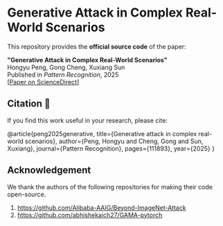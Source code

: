 # Generative Attack in Complex Real-World Scenarios

This repository provides the **official source code** of the paper:

**"Generative Attack in Complex Real-World Scenarios"**  
Hongyu Peng, Gong Cheng, Xuxiang Sun  
Published in *Pattern Recognition*, 2025  
[[Paper on ScienceDirect](https://doi.org/10.1016/j.patcog.2025.111893)]

## Citation 📖
If you find this work useful in your research, please cite:

@article{peng2025generative,
  title={Generative attack in complex real-world scenarios},
  author={Peng, Hongyu and Cheng, Gong and Sun, Xuxiang},
  journal={Pattern Recognition},
  pages={111893},
  year={2025}
}

## Acknowledgement
We thank the authors of the following repositories for making their code open-source.  
1. https://github.com/Alibaba-AAIG/Beyond-ImageNet-Attack
2. https://github.com/abhishekaich27/GAMA-pytorch

